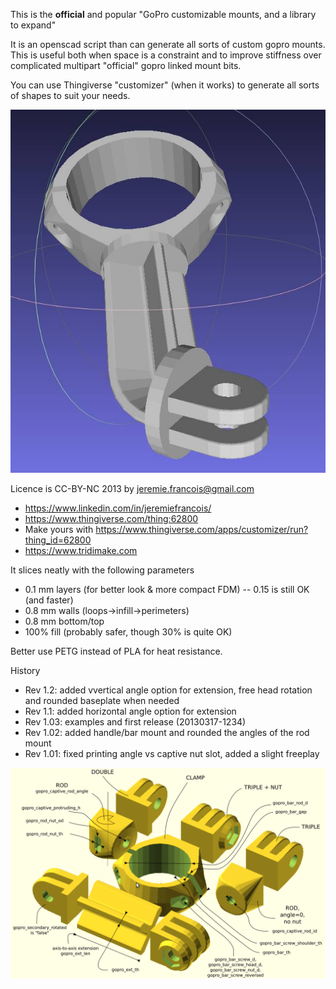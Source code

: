 This is the **official** and popular "GoPro customizable mounts, and a library to expand"

It is an openscad script than can generate all sorts of custom gopro mounts. This is useful both when space is a constraint and to improve stiffness over complicated multipart "official" gopro linked mount bits.

You can use Thingiverse "customizer" (when it works) to generate all sorts of shapes to suit your needs.

![Example of generated design](angled_extension.jpg)

Licence is CC-BY-NC 2013 by jeremie.francois@gmail.com

  * https://www.linkedin.com/in/jeremiefrancois/
  * https://www.thingiverse.com/thing:62800
  * Make yours with https://www.thingiverse.com/apps/customizer/run?thing_id=62800
  * https://www.tridimake.com

It slices neatly with the following parameters

  * 0.1 mm layers (for better look & more compact FDM) -- 0.15 is still OK (and faster)
  * 0.8 mm walls (loops->infill->perimeters)
  * 0.8 mm bottom/top
  * 100% fill (probably safer, though 30% is quite OK)

Better use PETG instead of PLA for heat resistance.

History
  * Rev 1.2: added vvertical angle option for extension, free head rotation and rounded baseplate when needed
  * Rev 1.1: added horizontal angle option for extension
  * Rev 1.03: examples and first release (20130317-1234)
  * Rev 1.02: added handle/bar mount and rounded the angles of the rod mount
  * Rev 1.01: fixed printing angle vs captive nut slot, added a slight freeplay

![Example of parameters](gopro_sets.svg)
